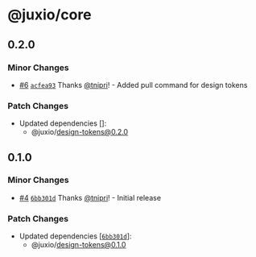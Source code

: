 # @juxio/core

## 0.2.0

### Minor Changes

- [#6](https://github.com/Drimz-io/toolkit/pull/6) [`acfea93`](https://github.com/Drimz-io/toolkit/commit/acfea9354886d1a2fb88ba8866702e8023ae30c9) Thanks [@tnipri](https://github.com/tnipri)! - Added pull command for design tokens

### Patch Changes

- Updated dependencies []:
  - @juxio/design-tokens@0.2.0

## 0.1.0

### Minor Changes

- [#4](https://github.com/Drimz-io/toolkit/pull/4) [`6bb301d`](https://github.com/Drimz-io/toolkit/commit/6bb301d5cda99e6786056b70bc36ba4f813b9ee6) Thanks [@tnipri](https://github.com/tnipri)! - Initial release

### Patch Changes

- Updated dependencies [[`6bb301d`](https://github.com/Drimz-io/toolkit/commit/6bb301d5cda99e6786056b70bc36ba4f813b9ee6)]:
  - @juxio/design-tokens@0.1.0
